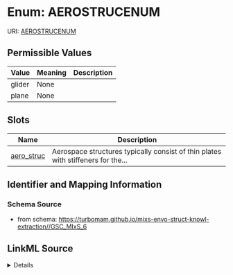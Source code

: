# Enum: AEROSTRUCENUM



URI: [AEROSTRUCENUM](AEROSTRUCENUM)

## Permissible Values

| Value | Meaning | Description |
| --- | --- | --- |
| glider | None |  |
| plane | None |  |




## Slots

| Name | Description |
| ---  | --- |
| [aero_struc](aero_struc.md) | Aerospace structures typically consist of thin plates with stiffeners for the... |






## Identifier and Mapping Information







### Schema Source


* from schema: https://turbomam.github.io/mixs-envo-struct-knowl-extraction//GSC_MIxS_6




## LinkML Source

<details>
```yaml
name: AERO_STRUC_ENUM
from_schema: https://turbomam.github.io/mixs-envo-struct-knowl-extraction//GSC_MIxS_6
rank: 1000
permissible_values:
  glider:
    text: glider
  plane:
    text: plane

```
</details>
